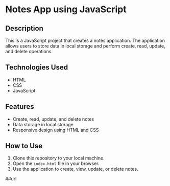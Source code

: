 # Notes App using JavaScript

## Description
This is a JavaScript project that creates a notes application. The application allows users to store data in local storage and perform create, read, update, and delete operations.

## Technologies Used
- HTML
- CSS
- JavaScript

## Features
- Create, read, update, and delete notes
- Data storage in local storage
- Responsive design using HTML and CSS

## How to Use
1. Clone this repository to your local machine.
2. Open the `index.html` file in your browser.
3. Use the application to create, view, update, or delete notes.

##url
